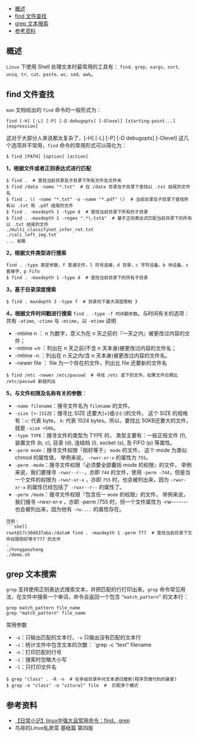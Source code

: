 - [概述](#概述)
- [find 文件查找](#find-文件查找)
- [grep 文本搜索](#grep-文本搜索)
- [参考资料](#参考资料)

## 概述
`Linux` 下使用 Shell 处理文本时最常用的工具有： `find、grep、xargs、sort、uniq、tr、cut、paste、wc、sed、awk`。
## find 文件查找
`man` 文档给出的 `find` 命令的一般形式为：
```shell 
find [-H] [-L] [-P] [-D debugopts] [-Olevel] [starting-point...] [expression]
```
这对于大部分人来说都太复杂了，[-H] [-L] [-P] [-D debugopts] [-Olevel] 这几个选项并不常用，`find` 命令的常用形式可以简化为：
```shell
$ find [PATH] [option] [action]
```
**1，根据文件或者正则表达式进行匹配**
```shell
$ find .  # 查找当前目录及子目录下所有文件及文件夹
$ find /data -name "*.txt"  # 在 /data 目录及子目录下查找以 .txt 结尾的文件名
$ find . \( -name "*.txt" -o -name "*.pdf" \)  # 当前目录及子目录下查找所有以 .txt 和 .pdf 结尾的文件
$ find . -maxdepth 1 -type d  # 查找当前目录下所有的子目录
$ find . -maxdepth 1 -regex ".*\.txt$"  # 基于正则表达式匹配当前目录下的所有以 .txt 结尾的文件
./multi_classifynet_infer_ret.txt
./cali_left_img.txt
... 省略
```
**2，根据文件类型进行搜索**
```shell
find . -type 类型参数，f 普通文件，l 符号连接，d 目录，c 字符设备，b 块设备，s 套接字，p Fifo
$ find . -maxdepth 1 -type d  # 查找当前目录下的所有子目录
```
**3，基于目录深度搜索**
```shell
$ find . maxdepth 3 -type f  # 目录向下最大深度限制 3
```
**4，根据文件时间戳进行搜索**
`find . -type -f 时间戳参数`。与时间有关的选项：共有 `-atime`, `-ctime` 与 `-mtime`，以 `-mtime` 说明
+ -mtime n ： n 为数字，意义为在 n 天之前的『一天之内』被更改过内容的文件；
+ -mtime +n ：列出在 n 天之前(不含 n 天本身)被更改过内容的文件名；
+ -mtime -n ：列出在 n 天之内(含 n 天本身)被更改过内容的文件名。
+ -newer file ： file 为一个存在的文件，列出比 file 还要新的文件名

```shell
$ find /etc -newer /etc/passwd  # 寻找 /etc 底下的文件，如果文件日期比 /etc/passwd 新就列出
```
**5，与文件权限及名称有关的参数**：
+ `-name filename`：搜寻文件名为 `filename` 的文件。
+ `-size [+-]SIZE`：搜寻比 SIZE 还要大(+)或小(-)的文件。 这个 SIZE 的规格有：`c`: 代表 byte， `k`: 代表 1024 bytes。所以，要找比 50KB还要大的文件，就是 `-size +50k`。
+ `-type TYPE`：搜寻文件的类型为 TYPE 的， 类型主要有：一般正规文件 (f), 装置文件 (b, c), 目录 (d), 连结档 (l), socket (s), 及 FIFO (p) 等属性。
+ `-perm mode`：搜寻文件权限『刚好等于』 `mode` 的文件， 这个 mode 为类似 chmod 的属性值， 举例来说， `-rwxr-xr-x` 的属性为 `755`。
+ `-perm -mode`：搜寻文件权限『必须要全部囊括 mode 的权限』的文件， 举例来说，我们要搜寻 `-rwxr--r--`，亦即 `744` 的文件，使用 `-perm -744`，但是当一个文件的权限为 `-rwxr-xr-x` ，亦即 `755` 时，也会被列出来，因为 `-rwxr-xr-x` 的属性已经包括了` -rwxr--r--` 的属性了。
+ `-perm /mode`：搜寻文件权限『包含任一 `mode` 的权限』的文件， 举例来说，我们搜寻 -rwxr-xr-x ，亦即 -perm /755 时，但一个文件属性为 -rw-------也会被列出来，因为他有 `-rw....` 的属性存在。
```
范例：
```shell
root@17c30d837aba:/data# find . -maxdepth 1 -perm 777  # 查找当前目录下文件权限刚好等于777 的文件
.
./honggaozhang
./demo.sh
```
## grep 文本搜索
`grep` 支持使用正则表达式搜索文本，并把匹配的行打印出来。`grep` 命令常见用法，在文件中搜索一个单词，命令会返回一个包含 `“match_pattern”` 的文本行：
```shell
grep match_pattern file_name
grep "match_pattern" file_name
```
常用参数
+ `-o`：只输出匹配的文本行，`-v` 只输出没有匹配的文本行
+ `-c`：统计文件中包含文本的次数： `grep -c “text” filename
+ `-n`：打印匹配的行号
+ `-i`：搜索时忽略大小写
+ `-l`：只打印文件名

```shell
$ grep "class" . -R -n  # 在多级目录中对文本递归搜索(程序员搜代码的最爱)
$ grep -e "class" -e "vitural" file  #  匹配多个模式
```
## 参考资料
+ [【日常小记】linux中强大且常用命令：find、grep](cnblogs.com/skynet/archive/2010/12/25/1916873.html)
+ 鸟哥的Linux私房菜 基础篇 第四版
